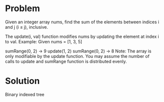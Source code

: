Problem
===

Given an integer array nums, find the sum of the elements between indices i and j (i ≤ j), inclusive.

The update(i, val) function modifies nums by updating the element at index i to val.
Example:
Given nums = [1, 3, 5]

sumRange(0, 2) -> 9
update(1, 2)
sumRange(0, 2) -> 8
Note:
The array is only modifiable by the update function.
You may assume the number of calls to update and sumRange function is distributed evenly.


Solution
===
Binary indexed tree
